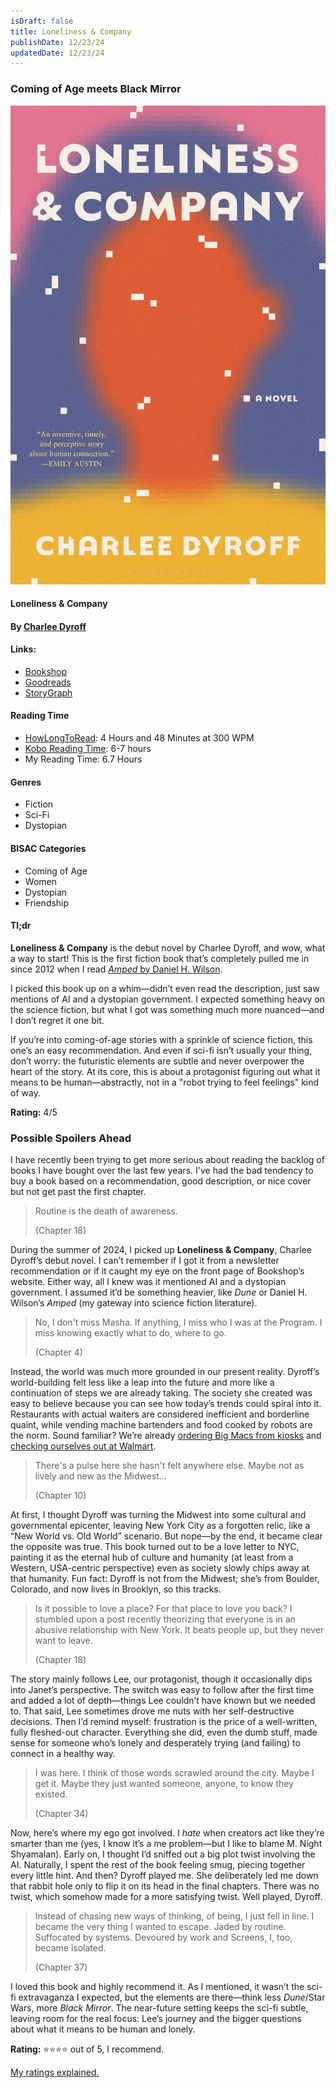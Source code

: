 ```yaml
---
isDraft: false
title: Loneliness & Company
publishDate: 12/23/24
updatedDate: 12/23/24
---
```


### Coming of Age meets Black Mirror

![Loneliness & Company Book Cover](../../../public/notes/loneliness-and-company/book-cover.jpg)

#### Loneliness & Company
#### By <a href="https://www.charleedyroff.com" target="_blank">Charlee Dyroff</a>

#### **Links**:
- <a href="https://bookshop.org/p/books/loneliness-company-charlee-dyroff/20328477?ean=9781639732081" target="_blank">Bookshop</a>
- <a href="https://www.goodreads.com/book/show/195391728-loneliness-company" target="_blank">Goodreads</a>
- <a href="https://app.thestorygraph.com/books/52666f50-534c-4104-8561-78db8bb2a7c7" target="_blank">StoryGraph</a>

#### **Reading Time**
- <a href="https://howlongtoread.com/books/33611010/Loneliness--Company" target="_blank">HowLongToRead</a>: 4 Hours and 48 Minutes at 300 WPM
- <a href="https://www.kobo.com/us/en/ebook/loneliness-company" target="_blank">Kobo Reading Time</a>: 6-7 hours
- My Reading Time: 6.7 Hours

#### Genres
- Fiction
- Sci-Fi
- Dystopian

#### BISAC Categories
- Coming of Age
- Women
- Dystopian
- Friendship

#### Tl;dr
**Loneliness & Company** is the debut novel by Charlee Dyroff, and wow, what a way to start! This is the first fiction book that’s completely pulled me in since 2012 when I read <a href="https://en.wikipedia.org/wiki/Amped_(novel)" target="_blank">_Amped_ by Daniel H. Wilson</a>.

I picked this book up on a whim—didn’t even read the description, just saw mentions of AI and a dystopian government. I expected something heavy on the science fiction, but what I got was something much more nuanced—and I don’t regret it one bit.

If you’re into coming-of-age stories with a sprinkle of science fiction, this one’s an easy recommendation. And even if sci-fi isn’t usually your thing, don’t worry: the futuristic elements are subtle and never overpower the heart of the story. At its core, this is about a protagonist figuring out what it means to be human—abstractly, not in a "robot trying to feel feelings" kind of way.

**Rating:** 4/5 

### Possible Spoilers Ahead
I have recently been trying to get more serious about reading the backlog of books I have bought over the last few years. I've had the bad tendency to buy a book based on a recommendation, good description, or nice cover but not get past the first chapter. 

> Routine is the death of awareness. 
> 
> (Chapter 18)

During the summer of 2024, I picked up **Loneliness & Company**, Charlee Dyroff’s debut novel. I can’t remember if I got it from a newsletter recommendation or if it caught my eye on the front page of Bookshop’s website. Either way, all I knew was it mentioned AI and a dystopian government. I assumed it’d be something heavier, like _Dune_ or Daniel H. Wilson’s _Amped_ (my gateway into science fiction literature).

> No, I don't miss Masha. If anything, I miss who I was at the Program. I miss knowing exactly what to do, where to go. 
> 
> (Chapter 4)

Instead, the world was much more grounded in our present reality. Dyroff’s world-building felt less like a leap into the future and more like a continuation of steps we are already taking. The society she created was easy to believe because you can see how today’s trends could spiral into it. Restaurants with actual waiters are considered inefficient and borderline quaint, while vending machine bartenders and food cooked by robots are the norm. Sound familiar? We’re already <a href="https://www.forbes.com/sites/edrensi/2018/07/11/mcdonalds-says-goodbye-cashiers-hello-kiosks/" target="_blank">ordering Big Macs from kiosks</a> and <a href="https://corporate.walmart.com/news/2020/06/30/new-checkout-experience-seeks-to-eliminate-the-wait-and-add-options-at-the-register" target="_blank">checking ourselves out at Walmart</a>.

> There's a pulse here she hasn't felt anywhere else. Maybe not as lively and new as the Midwest... 
> 
> (Chapter 10)

At first, I thought Dyroff was turning the Midwest into some cultural and governmental epicenter, leaving New York City as a forgotten relic, like a “New World vs. Old World” scenario. But nope—by the end, it became clear the opposite was true. This book turned out to be a love letter to NYC, painting it as the eternal hub of culture and humanity (at least from a Western, USA-centric perspective) even as society slowly chips away at that humanity. Fun fact: Dyroff is not from the Midwest; she’s from Boulder, Colorado, and now lives in Brooklyn, so this tracks.

> Is it possible to love a place? For that place to love you back? I stumbled upon a post recently theorizing that everyone is in an abusive relationship with New York. It beats people up, but they never want to leave. 
> 
> (Chapter 18)

The story mainly follows Lee, our protagonist, though it occasionally dips into Janet’s perspective. The switch was easy to follow after the first time and added a lot of depth—things Lee couldn’t have known but we needed to. That said, Lee sometimes drove me nuts with her self-destructive decisions. Then I’d remind myself: frustration is the price of a well-written, fully fleshed-out character. Everything she did, even the dumb stuff, made sense for someone who’s lonely and desperately trying (and failing) to connect in a healthy way.

> I was here. I think of those words scrawled around the city. Maybe I get it. Maybe they just wanted someone, anyone, to know they existed. 
> 
> (Chapter 34)

Now, here’s where my ego got involved. I _hate_ when creators act like they’re smarter than me (yes, I know it’s a me problem—but I like to blame M. Night Shyamalan). Early on, I thought I’d sniffed out a big plot twist involving the AI. Naturally, I spent the rest of the book feeling smug, piecing together every little hint. And then? Dyroff played me. She deliberately led me down that rabbit hole only to flip it on its head in the final chapters. There was no twist, which somehow made for a more satisfying twist. Well played, Dyroff.

> Instead of chasing new ways of thinking, of being, I just fell in line. I became the very thing I wanted to escape. Jaded by routine. Suffocated by systems. Devoured by work and Screens, I, too, became isolated.
> 
> (Chapter 37)

I loved this book and highly recommend it. As I mentioned, it wasn’t the sci-fi extravaganza I expected, but the elements are there—think less _Dune_/Star Wars, more _Black Mirror_. The near-future setting keeps the sci-fi subtle, leaving room for the real focus: Lee’s journey and the bigger questions about what it means to be human and lonely.

**Rating:** ⭐⭐⭐⭐ out of 5, I recommend.

[My ratings explained.](https://www.carlos.soy/notes/personal-book-rating-system)
